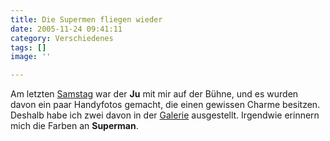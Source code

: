 ```yaml
---
title: Die Supermen fliegen wieder
date: 2005-11-24 09:41:11
category: Verschiedenes
tags: []
image: ''

---
```


Am letzten [Samstag](http://www.misantropolis.de/2005/11/konzertbericht) war der **Ju** mit mir auf der Bühne, und es wurden davon ein paar Handyfotos gemacht, die einen gewissen Charme besitzen. Deshalb habe ich zwei davon in der [Galerie](http://www.misantropolis.de/bilder) ausgestellt. Irgendwie erinnern mich die Farben an **Superman**.
